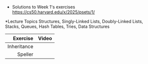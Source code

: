 
* Solutions to Week 1's exercises
https://cs50.harvard.edu/x/2025/psets/1/

*Lecture Topics
Structures, Singly-Linked Lists, Doubly-Linked Lists, Stacks, Queues, Hash Tables, Tries, Data Structures


|    Exercise    | Video |
|---------------:|-------|
| Inheritance    |       |
| Speller        |       |
